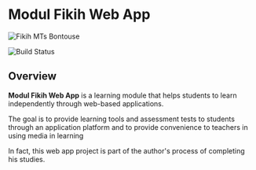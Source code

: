 # Modul Fikih Web App

![Fikih MTs Bontouse](https://raw.githubusercontent.com/kurnhyalcantara/fikih-mtsbontouse/main/.github/preview/fikih-mtsbontouse.png)

![Build Status](https://github.com/kurnhyalcantara/fikih-mtsbontouse/actions/workflows/firebase-hosting-merge.yml/badge.svg)

## Overview

**Modul Fikih Web App** is a learning module that helps students to learn independently through web-based applications.

The goal is to provide learning tools and assessment tests to students through an application platform and to provide convenience to teachers in using media in learning

In fact, this web app project is part of the author's process of completing his studies.

